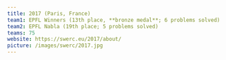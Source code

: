 ```yaml
---
title: 2017 (Paris, France)
team1: EPFL Winners (13th place, **bronze medal**; 6 problems solved)
team2: EPFL Nabla (19th place; 5 problems solved)
teams: 75
website: https://swerc.eu/2017/about/
picture: /images/swerc/2017.jpg
---
```

